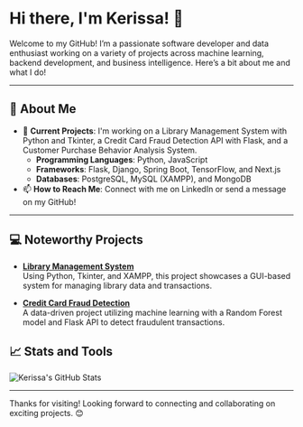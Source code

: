 # Hi there, I'm Kerissa! 👋

Welcome to my GitHub! I’m a passionate software developer and data enthusiast working on a variety of projects across machine learning, backend development, and business intelligence. Here’s a bit about me and what I do!

---

## 🌟 About Me

- 🔭 **Current Projects**: I'm working on a Library Management System with Python and Tkinter, a Credit Card Fraud Detection API with Flask, and a Customer Purchase Behavior Analysis System.
  - **Programming Languages**: Python, JavaScript
  - **Frameworks**: Flask, Django, Spring Boot, TensorFlow, and Next.js
  - **Databases**: PostgreSQL, MySQL (XAMPP), and MongoDB
- 📫 **How to Reach Me**: Connect with me on LinkedIn or send a message on my GitHub!

---

## 💻 Noteworthy Projects

- **[Library Management System](https://github.com/Kerissa23/library-management-system)**  
  Using Python, Tkinter, and XAMPP, this project showcases a GUI-based system for managing library data and transactions.

- **[Credit Card Fraud Detection](https://github.com/Kerissa23/credit-card-fraud-detection)**  
  A data-driven project utilizing machine learning with a Random Forest model and Flask API to detect fraudulent transactions.


## 📈 Stats and Tools

![Kerissa's GitHub Stats](https://github-readme-stats.vercel.app/api?username=Kerissa23&show_icons=true&theme=dracula)

---

Thanks for visiting! Looking forward to connecting and collaborating on exciting projects. 😊
